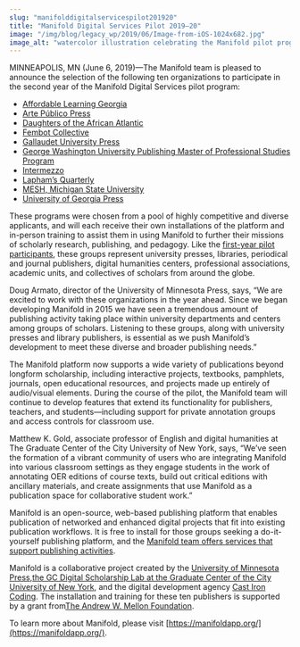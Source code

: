 ```yaml
---
slug: "manifolddigitalservicespilot201920"
title: "Manifold Digital Services Pilot 2019–20"
image: "/img/blog/legacy_wp/2019/06/Image-from-iOS-1024x682.jpg"
image_alt: "watercolor illustration celebrating the Manifold pilot programs, with logos of each and celebratory confetti"
---
```


MINNEAPOLIS, MN (June 6, 2019)—The Manifold team is pleased to announce the selection of the following ten organizations to participate in the second year of the Manifold Digital Services pilot program:

- [Affordable Learning Georgia](https://www.affordablelearninggeorgia.org/)
- [Arte Público Press](https://artepublicopress.com/recovery-project/)
- [Daughters of the African Atlantic](https://www.africanatlanticdaughters.com/)
- [Fembot Collective](https://fembot.adanewmedia.org)
- [Gallaudet University Press](http://gupress.gallaudet.edu/)
- [George Washington University Publishing Master of Professional Studies Program](http://cps.gwu.edu/publishing)
- [Intermezzo](http://intermezzo.enculturation.net/)
- [Lapham’s Quarterly](http://www.laphamsquarterly.org)
- [MESH, Michigan State University](http://www.meshresearch.net/)
- [University of Georgia Press](https://ugapress.org)


<!--truncate-->


These programs were chosen from a pool of highly competitive and diverse applicants, and will each receive their own installations of the platform and in-person training to assist them in using Manifold to further their missions of scholarly research, publishing, and pedagogy. Like the [first-year pilot participants](http://blog.manifoldapp.org/2018/08/30/ten-publishers-to-begin-using-manifold/), these groups represent university presses, libraries, periodical and journal publishers, digital humanities centers, professional associations, academic units, and collectives of scholars from around the globe.

Doug Armato, director of the University of Minnesota Press, says, “We are excited to work with these organizations in the year ahead. Since we began developing Manifold in 2015 we have seen a tremendous amount of publishing activity taking place within university departments and centers among groups of scholars. Listening to these groups, along with university presses and library publishers, is essential as we push Manifold’s development to meet these diverse and broader publishing needs.”

The Manifold platform now supports a wide variety of publications beyond longform scholarship, including interactive projects, textbooks, pamphlets, journals, open educational resources, and projects made up entirely of audio/visual elements. During the course of the pilot, the Manifold team will continue to develop features that extend its functionality for publishers, teachers, and students—including support for private annotation groups and access controls for classroom use.

Matthew K. Gold, associate professor of English and digital humanities at The Graduate Center of the City University of New York, says, “We’ve seen the formation of a vibrant community of users who are integrating Manifold into various classroom settings as they engage students in the work of annotating OER editions of course texts, build out critical editions with ancillary materials, and create assignments that use Manifold as a publication space for collaborative student work.”

Manifold is an open-source, web-based publishing platform that enables publication of networked and enhanced digital projects that fit into existing publication workflows. It is free to install for those groups seeking a do-it-yourself publishing platform, and the [Manifold team offers services that support publishing activities](https://manifoldapp.org/services).

Manifold is a collaborative project created by the [University of Minnesota Press](https://www.upress.umn.edu/),[the GC Digital Scholarship Lab at the Graduate Center of the City University of New York](https://gcdsl.commons.gc.cuny.edu/home2/), and the digital development agency [Cast Iron Coding](http://castironcoding.com/). The installation and training for these ten publishers is supported by a grant from[The Andrew W. Mellon Foundation](https://mellon.org/).

To learn more about Manifold, please visit [https://manifoldapp.org/](https://manifoldapp.org/).



